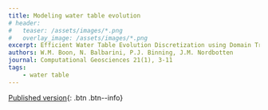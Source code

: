 ```yaml
---
title: Modeling water table evolution
# header: 
#   teaser: /assets/images/*.png
#   overlay_image: /assets/images/*.png
excerpt: Efficient Water Table Evolution Discretization using Domain Transformation
authors: W.M. Boon, N. Balbarini, P.J. Binning, J.M. Nordbotten
journal: Computational Geosciences 21(1), 3-11
tags: 
    - water table
---
```


[Published version](https://doi.org/10.1007/s10596-016-9597-9){: .btn .btn--info}
<!-- [ArXiv (open access)](){: .btn .btn--success} -->
